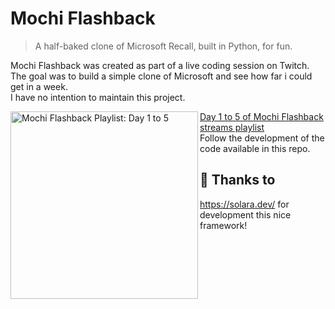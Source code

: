 # Mochi Flashback
> A half-baked clone of Microsoft Recall, built in Python, for fun.

Mochi Flashback was created as part of a live
coding session on Twitch. The goal was to build a simple clone of Microsoft
and see how far i could get in a week.  
I have no intention to maintain this project.  


<p align="left">
<a href="https://youtu.be/hAWpsIuem10](https://www.youtube.com/playlist?list=PLqFOswg8ElTKXaAtYWmWYpR0JY0uWgE1T" title="Mochi Flashback Playlist: Day 1 to 5"><img src="https://i3.ytimg.com/vi/NHaPkm_-p74/maxresdefault.jpg" alt="Mochi Flashback Playlist: Day 1 to 5" width="300px" align="left" /></a>
<a href="https://www.youtube.com/playlist?list=PLqFOswg8ElTKXaAtYWmWYpR0JY0uWgE1T">Day 1 to 5 of Mochi Flashback streams playlist</a>
<br/>
Follow the development of the code available in this repo.
</p>
  
<p></p>
  
## 🙏 Thanks to
https://solara.dev/ for development this nice framework!

